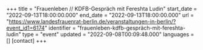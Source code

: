 +++
title = "Frauenleben // KDFB-Gespräch mit Fereshta Ludin"
start_date = "2022-09-13T18:00:00.000"
end_date = "2022-09-13T18:00:00.000"
url = "https://www.landesfrauenrat-berlin.de/veranstaltungen-in-berlin/?event_id1=6174"
identifier = "frauenleben-kdfb-gespräch-mit-fereshta-ludin"
type = "event"
updated = "2022-09-08T00:09:48.000"
languages = []
[contact]
+++